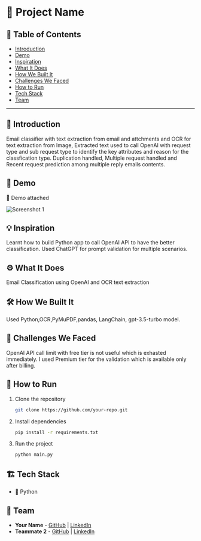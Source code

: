 # 🚀 Project Name

## 📌 Table of Contents
- [Introduction](#introduction)
- [Demo](#demo)
- [Inspiration](#inspiration)
- [What It Does](#what-it-does)
- [How We Built It](#how-we-built-it)
- [Challenges We Faced](#challenges-we-faced)
- [How to Run](#how-to-run)
- [Tech Stack](#tech-stack)
- [Team](#team)

---

## 🎯 Introduction
Email classifier with text extraction from email and attchments and OCR for text extraction from Image, Extracted text used to call OpenAI with request type and sub request type to identify the key attributes and reason for the classfication type. Duplication handled, Multiple request handled and Recent request prediction among multiple reply emails contents.

## 🎥 Demo
🔗 Demo attached

![Screenshot 1](link-to-image)

## 💡 Inspiration
Learnt how to build Python app to call OpenAI API to have the better classification. Used ChatGPT for prompt validation for multiple scenarios.

## ⚙️ What It Does
Email Classification using OpenAI and OCR text extraction

## 🛠️ How We Built It
Used Python,OCR,PyMuPDF,pandas, LangChain, gpt-3.5-turbo model.

## 🚧 Challenges We Faced
OpenAI API call limit with free tier is not useful which is exhasted immediately. I used Premium tier for the validation which is available only after billing.

## 🏃 How to Run
1. Clone the repository  
   ```sh
   git clone https://github.com/your-repo.git
   ```
2. Install dependencies  
   ```sh
   pip install -r requirements.txt
   ```
3. Run the project  
   ```sh
   python main.py
   ```

## 🏗️ Tech Stack
- 🔹 Python

## 👥 Team
- **Your Name** - [GitHub](#) | [LinkedIn](#)
- **Teammate 2** - [GitHub](#) | [LinkedIn](#)